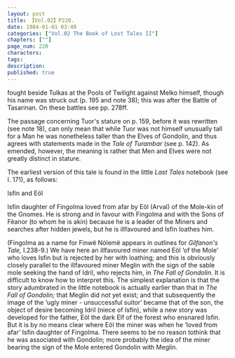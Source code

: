 ```yaml
---
layout: post
title: 【Vol.02】P220.
date: 1984-01-01 03:40
categories: ["Vol.02 The Book of Lost Tales II"]
chapters: [""]
page_num: 220
characters: 
tags: 
description: 
published: true
---
```


<p style="text-indent: 0;">
fought beside Tulkas at the Pools of Twilight against Melko himself, though his name was struck out (p. 195 and note 38); this was after the Battle of Tasarinan. On these battles see pp. 278ff.
</p>

The passage concerning Tuor's stature on p. 159, before it was rewritten (see note 18), can only mean that while Tuor was not himself unusually tall for a Man he was nonetheless taller than the Elves of Gondolin, and thus agrees with statements made in the <I>Tale of Turambar</I> (see p. 142). As emended, however, the meaning is rather that Men and Elves were not greatly distinct in stature.

The earliest version of this tale is found in the little <I>Last Tales</I> notebook (see I. 171), as follows:

Isfin and Eöl

Isfin daughter of Fingolma loved from afar by Eöl (Arval) of the Mole-kin of the Gnomes. He is strong and in favour with Fingolma and with the Sons of Fëanor (to whom he is akin) because he is a leader of the Miners and searches after hidden jewels, but he is illfavoured and Isfin loathes him.

(Fingolma as a name for Finwë Nólemë appears in outlines for <I>Gilfanon's Tale,</I> I.238-9.) We have here an illfavoured miner named Eöl ‘of the Mole’ who loves Isfin but is rejected by her with loathing; and this is obviously closely parallel to the illfavoured miner Meglin with the sign of the sable mole seeking the hand of Idril, who rejects him, in <I>The Fall of Gondolin.</I> It is difficult to know how to interpret this. The simplest explanation is that the story adumbrated in the little notebook is actually earlier than that in <I>The Fall of Gondolin;</I> that Meglin did not yet exist; and that subsequently the image of the ‘ugly miner - unsuccessful suitor’ became that of the son, the object of desire becoming Idril (niece of Isfin), while a new story was developed for the father, Eöl the dark Elf of the forest who ensnared Isfin. But it is by no means clear where Eöl the miner was when he ‘loved from afar’ Isfin daughter of Fingolma. There seems to be no reason tothink that he was associated with Gondolin; more probably the idea of the miner bearing the sign of the Mole entered Gondolin with Meglin.

